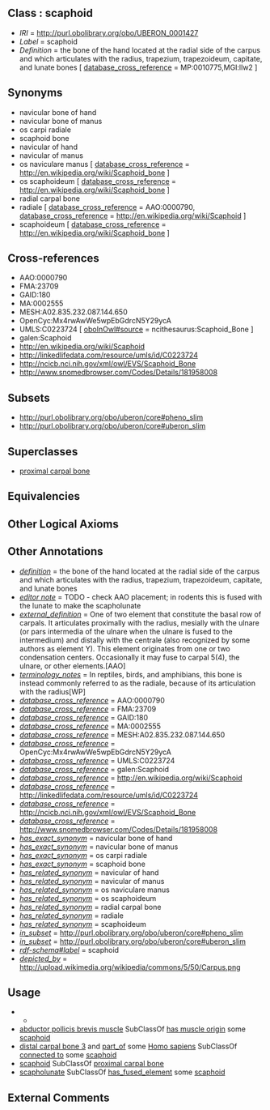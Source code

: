 
## Class : scaphoid

 * *IRI* = http://purl.obolibrary.org/obo/UBERON_0001427
 * *Label* = scaphoid
 * *Definition* = the bone of the hand located at the radial side of the carpus and which articulates with the radius, trapezium, trapezoideum, capitate, and lunate bones [ [database_cross_reference](../../ef/oboInOwl#hasDbXref.md) = MP:0010775,MGI:llw2 ]

## Synonyms

 * navicular bone of hand
 * navicular bone of manus
 * os carpi radiale
 * scaphoid bone
 * navicular of hand
 * navicular of manus
 * os naviculare manus [ [database_cross_reference](../../ef/oboInOwl#hasDbXref.md) = http://en.wikipedia.org/wiki/Scaphoid_bone ]
 * os scaphoideum [ [database_cross_reference](../../ef/oboInOwl#hasDbXref.md) = http://en.wikipedia.org/wiki/Scaphoid_bone ]
 * radial carpal bone
 * radiale [ [database_cross_reference](../../ef/oboInOwl#hasDbXref.md) = AAO:0000790, [database_cross_reference](../../ef/oboInOwl#hasDbXref.md) = http://en.wikipedia.org/wiki/Scaphoid ]
 * scaphoideum [ [database_cross_reference](../../ef/oboInOwl#hasDbXref.md) = http://en.wikipedia.org/wiki/Scaphoid_bone ]

## Cross-references

 * AAO:0000790
 * FMA:23709
 * GAID:180
 * MA:0002555
 * MESH:A02.835.232.087.144.650
 * OpenCyc:Mx4rwAwWe5wpEbGdrcN5Y29ycA
 * UMLS:C0223724 [ [oboInOwl#source](../../ce/oboInOwl#source.md) = ncithesaurus:Scaphoid_Bone ]
 * galen:Scaphoid
 * http://en.wikipedia.org/wiki/Scaphoid
 * http://linkedlifedata.com/resource/umls/id/C0223724
 * http://ncicb.nci.nih.gov/xml/owl/EVS/Scaphoid_Bone
 * http://www.snomedbrowser.com/Codes/Details/181958008

## Subsets

 * http://purl.obolibrary.org/obo/uberon/core#pheno_slim
 * http://purl.obolibrary.org/obo/uberon/core#uberon_slim

## Superclasses

 * [proximal carpal bone](../../UBERON/80/UBERON_0001480.md)

## Equivalencies


## Other Logical Axioms


## Other Annotations

 * *[definition](../../IAO/15/IAO_0000115.md)* = the bone of the hand located at the radial side of the carpus and which articulates with the radius, trapezium, trapezoideum, capitate, and lunate bones
 * *[editor note](../../IAO/16/IAO_0000116.md)* = TODO - check AAO placement; in rodents this is fused with the lunate to make the scapholunate
 * *[external_definition](../../UBPROP/01/UBPROP_0000001.md)* = One of two element that constitute the basal row of carpals. It articulates proximally with the radius, mesially with the ulnare (or pars intermedia of the ulnare when the ulnare is fused to the intermedium) and distally with the centrale (also recognized by some authors as element Y). This element originates from one or two condensation centers. Occasionally it may fuse to carpal 5(4), the ulnare, or other elements.[AAO]
 * *[terminology_notes](../../UBPROP/13/UBPROP_0000013.md)* = In reptiles, birds, and amphibians, this bone is instead commonly referred to as the radiale, because of its articulation with the radius[WP]
 * *[database_cross_reference](../../ef/oboInOwl#hasDbXref.md)* = AAO:0000790
 * *[database_cross_reference](../../ef/oboInOwl#hasDbXref.md)* = FMA:23709
 * *[database_cross_reference](../../ef/oboInOwl#hasDbXref.md)* = GAID:180
 * *[database_cross_reference](../../ef/oboInOwl#hasDbXref.md)* = MA:0002555
 * *[database_cross_reference](../../ef/oboInOwl#hasDbXref.md)* = MESH:A02.835.232.087.144.650
 * *[database_cross_reference](../../ef/oboInOwl#hasDbXref.md)* = OpenCyc:Mx4rwAwWe5wpEbGdrcN5Y29ycA
 * *[database_cross_reference](../../ef/oboInOwl#hasDbXref.md)* = UMLS:C0223724
 * *[database_cross_reference](../../ef/oboInOwl#hasDbXref.md)* = galen:Scaphoid
 * *[database_cross_reference](../../ef/oboInOwl#hasDbXref.md)* = http://en.wikipedia.org/wiki/Scaphoid
 * *[database_cross_reference](../../ef/oboInOwl#hasDbXref.md)* = http://linkedlifedata.com/resource/umls/id/C0223724
 * *[database_cross_reference](../../ef/oboInOwl#hasDbXref.md)* = http://ncicb.nci.nih.gov/xml/owl/EVS/Scaphoid_Bone
 * *[database_cross_reference](../../ef/oboInOwl#hasDbXref.md)* = http://www.snomedbrowser.com/Codes/Details/181958008
 * *[has_exact_synonym](../../ym/oboInOwl#hasExactSynonym.md)* = navicular bone of hand
 * *[has_exact_synonym](../../ym/oboInOwl#hasExactSynonym.md)* = navicular bone of manus
 * *[has_exact_synonym](../../ym/oboInOwl#hasExactSynonym.md)* = os carpi radiale
 * *[has_exact_synonym](../../ym/oboInOwl#hasExactSynonym.md)* = scaphoid bone
 * *[has_related_synonym](../../ym/oboInOwl#hasRelatedSynonym.md)* = navicular of hand
 * *[has_related_synonym](../../ym/oboInOwl#hasRelatedSynonym.md)* = navicular of manus
 * *[has_related_synonym](../../ym/oboInOwl#hasRelatedSynonym.md)* = os naviculare manus
 * *[has_related_synonym](../../ym/oboInOwl#hasRelatedSynonym.md)* = os scaphoideum
 * *[has_related_synonym](../../ym/oboInOwl#hasRelatedSynonym.md)* = radial carpal bone
 * *[has_related_synonym](../../ym/oboInOwl#hasRelatedSynonym.md)* = radiale
 * *[has_related_synonym](../../ym/oboInOwl#hasRelatedSynonym.md)* = scaphoideum
 * *[in_subset](../../et/oboInOwl#inSubset.md)* = http://purl.obolibrary.org/obo/uberon/core#pheno_slim
 * *[in_subset](../../et/oboInOwl#inSubset.md)* = http://purl.obolibrary.org/obo/uberon/core#uberon_slim
 * *[rdf-schema#label](../../el/rdf-schema#label.md)* = scaphoid
 * *[depicted_by](../../depicted/by/depicted_by.md)* = http://upload.wikimedia.org/wikipedia/commons/5/50/Carpus.png

## Usage

 * -
 * [abductor pollicis brevis muscle](../../UBERON/65/UBERON_0008465.md) SubClassOf [has muscle origin](../../RO/72/RO_0002372.md) some [scaphoid](../../UBERON/27/UBERON_0001427.md)
 * [distal carpal bone 3](../../UBERON/32/UBERON_0001432.md) and [part_of](../../BFO/50/BFO_0000050.md) some [Homo sapiens](../../NCBITaxon/06/NCBITaxon_9606.md) SubClassOf [connected to](../../RO/70/RO_0002170.md) some [scaphoid](../../UBERON/27/UBERON_0001427.md)
 * [scaphoid](../../UBERON/27/UBERON_0001427.md) SubClassOf [proximal carpal bone](../../UBERON/80/UBERON_0001480.md)
 * [scapholunate](../../UBERON/60/UBERON_0007960.md) SubClassOf [has_fused_element](../../RO/74/RO_0002374.md) some [scaphoid](../../UBERON/27/UBERON_0001427.md)

## External Comments

